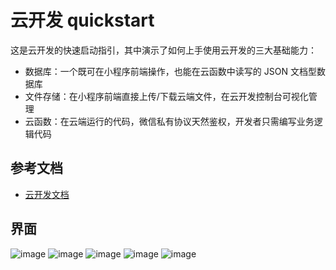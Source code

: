 # 云开发 quickstart

这是云开发的快速启动指引，其中演示了如何上手使用云开发的三大基础能力：

- 数据库：一个既可在小程序前端操作，也能在云函数中读写的 JSON 文档型数据库
- 文件存储：在小程序前端直接上传/下载云端文件，在云开发控制台可视化管理
- 云函数：在云端运行的代码，微信私有协议天然鉴权，开发者只需编写业务逻辑代码

## 参考文档

- [云开发文档](https://developers.weixin.qq.com/miniprogram/dev/wxcloud/basis/getting-started.html)

## 界面

![image](https://github.com/Iceseas/databaseTestMiniProgram/blob/master/readmeImg/QQ%E6%88%AA%E5%9B%BE20200331111553.jpg)
![image](https://github.com/Iceseas/databaseTestMiniProgram/blob/master/readmeImg/QQ%E6%88%AA%E5%9B%BE20200331120617.jpg)
![image](https://github.com/Iceseas/databaseTestMiniProgram/blob/master/readmeImg/QQ%E6%88%AA%E5%9B%BE20200331115209.jpg)
![image](https://github.com/Iceseas/databaseTestMiniProgram/blob/master/readmeImg/QQ%E6%88%AA%E5%9B%BE20200331115220.jpg)
![image](https://github.com/Iceseas/databaseTestMiniProgram/blob/master/readmeImg/QQ%E6%88%AA%E5%9B%BE20200331115952.jpg)

